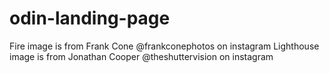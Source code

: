 # odin-landing-page

Fire image is from Frank Cone @frankconephotos on instagram
Lighthouse image is from Jonathan Cooper @theshuttervision on instagram

